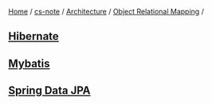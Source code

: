 [Home](https://mengxianbin.github.io) /
[cs-note](https://mengxianbin.github.io/cs-note) /
[Architecture](https://mengxianbin.github.io/cs-note/content/Architecture) /
[Object Relational Mapping](https://mengxianbin.github.io/cs-note/content/Architecture/Object%20Relational%20Mapping) /

## [Hibernate](https://mengxianbin.github.io/cs-note/content/Architecture/Object%20Relational%20Mapping/Hibernate)

## [Mybatis](https://mengxianbin.github.io/cs-note/content/Architecture/Object%20Relational%20Mapping/Mybatis)

## [Spring Data JPA](https://mengxianbin.github.io/cs-note/content/Architecture/Object%20Relational%20Mapping/Spring%20Data%20JPA)
